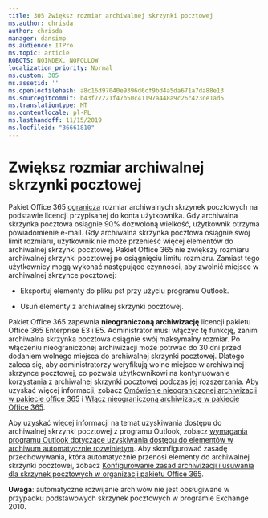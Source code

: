 ```yaml
---
title: 305 Zwiększ rozmiar archiwalnej skrzynki pocztowej
ms.author: chrisda
author: chrisda
manager: dansimp
ms.audience: ITPro
ms.topic: article
ROBOTS: NOINDEX, NOFOLLOW
localization_priority: Normal
ms.custom: 305
ms.assetid: ''
ms.openlocfilehash: a8c16d97040e9396d6cf9bd4a5da671a7da88e13
ms.sourcegitcommit: b43f77221f47b50c41197a448a9c26c423ce1ad5
ms.translationtype: MT
ms.contentlocale: pl-PL
ms.lasthandoff: 11/15/2019
ms.locfileid: "36661810"
---
```

# <a name="increase-the-archive-mailbox-size"></a>Zwiększ rozmiar archiwalnej skrzynki pocztowej

Pakiet Office 365 [ogranicza](https://docs.microsoft.com/office365/servicedescriptions/exchange-online-service-description/exchange-online-limits#mailbox-storage-limits) rozmiar archiwalnych skrzynek pocztowych na podstawie licencji przypisanej do konta użytkownika. Gdy archiwalna skrzynka pocztowa osiągnie 90% dozwoloną wielkość, użytkownik otrzyma powiadomienie e-mail. Gdy archiwalna skrzynka pocztowa osiągnie swój limit rozmiaru, użytkownik nie może przenieść więcej elementów do archiwalnej skrzynki pocztowej. Pakiet Office 365 nie zwiększy rozmiaru archiwalnej skrzynki pocztowej po osiągnięciu limitu rozmiaru. Zamiast tego użytkownicy mogą wykonać następujące czynności, aby zwolnić miejsce w archiwalnej skrzynce pocztowej:

- Eksportuj elementy do pliku pst przy użyciu programu Outlook.

- Usuń elementy z archiwalnej skrzynki pocztowej.

Pakiet Office 365 zapewnia **nieograniczoną archiwizację** licencji pakietu Office 365 Enterprise E3 i E5. Administrator musi włączyć tę funkcję, zanim archiwalna skrzynka pocztowa osiągnie swój maksymalny rozmiar. Po włączeniu nieograniczonej archiwizacji może potrwać do 30 dni przed dodaniem wolnego miejsca do archiwalnej skrzynki pocztowej. Dlatego zaleca się, aby administratorzy weryfikują wolne miejsce w archiwalnej skrzynce pocztowej, co pozwala użytkownikowi na kontynuowanie korzystania z archiwalnej skrzynki pocztowej podczas jej rozszerzania. Aby uzyskać więcej informacji, zobacz [Omówienie nieograniczonej archiwizacji w pakiecie office 365](https://docs.microsoft.com/office365/securitycompliance/unlimited-archiving) i [Włącz nieograniczoną archiwizację w pakiecie Office 365](https://docs.microsoft.com/office365/securitycompliance/enable-unlimited-archiving).

Aby uzyskać więcej informacji na temat uzyskiwania dostępu do archiwalnej skrzynki pocztowej z programu Outlook, zobacz [wymagania programu Outlook dotyczące uzyskiwania dostępu do elementów w archiwum automatycznie rozwiniętym](https://docs.microsoft.com/office365/securitycompliance/unlimited-archiving#outlook-requirements-for-accessing-items-in-an-auto-expanded-archive). Aby skonfigurować zasadę przechowywania, która automatycznie przenosi elementy do archiwalnej skrzynki pocztowej, zobacz [Konfigurowanie zasad archiwizacji i usuwania dla skrzynek pocztowych w organizacji pakietu Office 365](https://docs.microsoft.com/office365/securitycompliance/set-up-an-archive-and-deletion-policy-for-mailboxes).

**Uwaga**: automatyczne rozwijanie archiwów nie jest obsługiwane w przypadku podstawowych skrzynek pocztowych w programie Exchange 2010.
